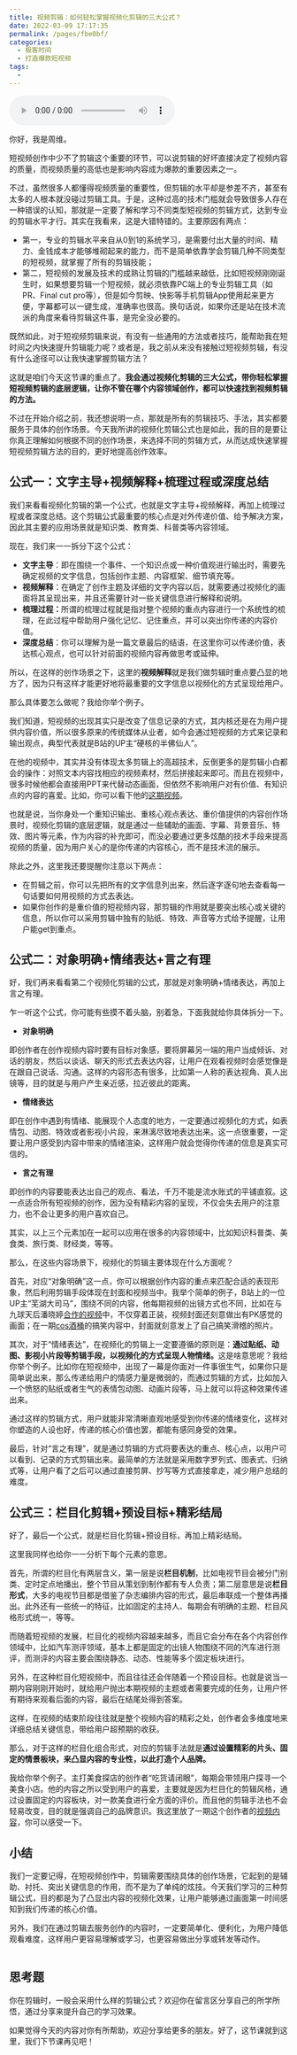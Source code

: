 ```yaml
---
title: 视频剪辑：如何轻松掌握视频化剪辑的三大公式？
date: 2022-03-09 17:17:35
permalink: /pages/fbe0bf/
categories:
  - 极客时间
  - 打造爆款短视频
tags:
  - 
---
```

<audio title="16.视频剪辑：如何轻松掌握视频化剪辑的三大公式？" src="https://static001.geekbang.org/resource/audio/3e/67/3ee6393d68c2433ddb607b7bafce1267.mp3" controls="controls"></audio> 
<p>你好，我是周维。</p><p>短视频创作中少不了剪辑这个重要的环节，可以说剪辑的好坏直接决定了视频内容的质量，而视频质量的高低也是影响内容成为爆款的重要因素之一。</p><p>不过，虽然很多人都懂得视频质量的重要性，但剪辑的水平却是参差不齐，甚至有太多的人根本就没碰过剪辑工具。于是，这种过高的技术门槛就会导致很多人存在一种错误的认知，那就是一定要了解和学习不同类型短视频的剪辑方式，达到专业的剪辑水平才行。其实在我看来，这是大错特错的。主要原因有两点：</p><ul>
<li>第一，专业的剪辑水平来自从0到1的系统学习，是需要付出大量的时间、精力、金钱成本才能够堆砌起来的能力，而不是简单依靠学会剪辑几种不同类型的短视频，就掌握了所有的剪辑技能；</li>
<li>第二，短视频的发展及技术的成熟让剪辑的门槛越来越低，比如短视频刚刚诞生时，如果想要剪辑一个短视频，就必须依靠PC端上的专业剪辑工具（如PR、Final cut pro等），但是如今剪映、快影等手机剪辑App使用起来更方便，字幕都可以一键生成，准确率也很高。换句话说，如果你还是站在技术流派的角度来看待剪辑这件事，是完全没必要的。</li>
</ul><p>既然如此，对于短视频剪辑来说，有没有一些通用的方法或者技巧，能帮助我在短时间之内快速提升剪辑能力呢？或者是，我之前从来没有接触过短视频剪辑，有没有什么途径可以让我快速掌握剪辑方法？</p><!-- [[[read_end]]] --><p>这就是咱们今天这节课的重点了。<strong>我会通过视频化剪辑的三大公式，带你轻松掌握短视频剪辑的底层逻辑，让你不管在哪个内容领域创作，都可以快速找到视频剪辑的方法。</strong></p><p>不过在开始介绍之前，我还想说明一点，那就是所有的剪辑技巧、手法，其实都要服务于具体的创作场景。今天我所讲的视频化剪辑公式也是如此，我的目的是要让你真正理解如何根据不同的创作场景，来选择不同的剪辑方式，从而达成快速掌握短视频剪辑方法的目的，更好地提高创作效率。</p><h2>公式一：文字主导+视频解释+梳理过程或深度总结</h2><p>我们来看看视频化剪辑的第一个公式，也就是文字主导+视频解释，再加上梳理过程或者深度总结。这个剪辑公式最重要的核心点是对外传递价值、给予解决方案，因此其主要的应用场景就是知识类、教育类、科普类等内容领域。</p><p>现在，我们来一一拆分下这个公式：</p><ul>
<li><strong>文字主导</strong>：即在围绕一个事件、一个知识点或一种价值观进行输出时，需要先确定视频的文字信息，包括创作主题、内容框架、细节填充等。</li>
<li><strong>视频解释</strong>：在确定了创作主题及详细的文字内容以后，就需要通过视频化的画面将其呈现出来，并且还需要针对一些关键信息进行解释和说明。</li>
<li><strong>梳理过程：</strong>所谓的梳理过程就是指对整个视频的重点内容进行一个系统性的梳理，在此过程中帮助用户强化记忆、记住重点，并可以突出你传递的内容价值。</li>
<li><strong>深度总结</strong>：你可以理解为是一篇文章最后的结语，在这里你可以传递价值，表达核心观点，也可以针对前面的视频内容再做思考或延伸。</li>
</ul><p>所以，在这样的创作场景之下，这里的<strong>视频解释</strong>就是我们做剪辑时重点要凸显的地方了，因为只有这样才能更好地将最重要的文字信息以视频化的方式呈现给用户。</p><p>那么具体要怎么做呢？我给你举个例子。</p><p>我们知道，短视频的出现其实只是改变了信息记录的方式，其内核还是在为用户提供内容价值，所以很多原来的传统媒体从业者，如今会通过短视频的方式来记录和输出观点，典型代表就是B站的UP主“硬核的半佛仙人”。</p><p>在他的视频中，其实并没有体现太多剪辑上的高超技术，反倒更多的是剪辑小白都会的操作：对照文本内容找相应的视频素材，然后拼接起来即可。而且在视频中，很多时候他都会直接用PPT来代替动态画面，但依然不影响用户对有价值、有知识点的内容的喜爱。比如，你可以看下他的<a href="https://www.bilibili.com/video/BV1UJ41157Lw">这期视频</a>。</p><p>也就是说，当你身处一个重知识输出、重核心观点表达、重价值提供的内容创作场景时，视频化剪辑的底层逻辑，就是通过一些辅助的画面、字幕、背景音乐、特效、图片等元素，作为内容的补充即可，而没必要通过更多炫酷的技术手段来提高视频的质量，因为用户关心的是你传递的内容核心，而不是技术流的展示。</p><p>除此之外，这里我还要提醒你注意以下两点：</p><ul>
<li>在剪辑之前，你可以先把所有的文字信息列出来，然后逐字逐句地去查看每一句话要如何用视频的方式去表达。</li>
<li>如果你创作的是重价值的短视频内容，那剪辑的作用就是要突出核心或关键的信息，所以你可以采用剪辑中独有的贴纸、特效、声音等方式给予提醒，让用户能get到重点。</li>
</ul><h2>公式二：对象明确+情绪表达+言之有理</h2><p>好，我们再来看看第二个视频化剪辑的公式，那就是对象明确+情绪表达，再加上言之有理。</p><p>乍一听这个公式，你可能有些摸不着头脑，别着急，下面我就给你具体拆分一下。</p><ul>
<li><strong>对象明确</strong></li>
</ul><p>即创作者在创作视频内容时要有目标对象感，要将屏幕另一端的用户当成倾诉、对话的朋友，然后以谈话、聊天的形式去表达内容，让用户在观看视频时会感觉像是在跟自己说话、沟通。这样的内容形态有很多，比如第一人称的表达视角、真人出镜等，目的就是与用户产生亲近感，拉近彼此的距离。</p><ul>
<li><strong>情绪表达</strong></li>
</ul><p>即在创作中遇到有情绪、能展现个人态度的地方，一定要通过视频化的方式，如表情包、动图、特效或者影视小片段，来淋漓尽致地表达出来。这一点很重要，一定要让用户感受到内容中带来的情绪渲染，这样用户就会觉得你传递的信息是真实可信的。</p><ul>
<li><strong>言之有理</strong></li>
</ul><p>即创作的内容要能表达出自己的观点、看法，千万不能是流水账式的平铺直叙。这一点适合所有短视频的创作，因为没有精彩内容的呈现，不仅会失去用户的注意力，也不会让更多的用户喜欢自己。</p><p>其实，以上三个元素加在一起可以应用在很多的内容领域中，比如知识科普类、美食类、旅行类、财经类，等等。</p><p>那么，在这些内容场景下，视频化的剪辑主要体现在什么方面呢？</p><p>首先，对应“对象明确”这一点，你可以根据创作内容的重点来匹配合适的表现形象，然后利用剪辑手段体现在封面和视频当中。我举个简单的例子，B站上的一位UP主“芜湖大司马”，围绕不同的内容，他每期视频的出镜方式也不同，比如在与九球天后潘晓婷<a href="https://www.bilibili.com/video/BV1Xa4y1s79W?from=search&amp;seid=1495116512575075219">合作的视频</a>中，不仅穿着正装，视频封面还刻意做出有PK感觉的画面；在一期<a href="https://www.bilibili.com/video/BV1jy4y1U78D?from=search&amp;seid=220941802936856067">cos酒桶</a>的搞笑内容中，封面就刻意发上了自己搞笑滑稽的照片。</p><p>其次，对于“情绪表达”，在视频化的剪辑上一定要遵循的原则是：<strong>通过贴纸、动图、影视小片段等剪辑手段，以视频化的方式呈现人物情绪。</strong>这是啥意思呢？我给你举个例子。比如你在短视频中，出现了一幕是你面对一件事很生气，如果你只是简单说出来，那么传递给用户的情感力量是微弱的，而通过剪辑的方式，比如加入一个愤怒的贴纸或者生气的表情包动图、动画片段等，马上就可以将这种效果传递出来。</p><p>通过这样的剪辑方式，用户就能非常清晰直观地感受到你传递的情绪变化，这样对你塑造的人设也好，传递的核心价值也罢，都能有感同身受的效果。</p><p>最后，针对“言之有理”，就是通过剪辑的方式将要表达的重点、核心点，以用户可以看到、记录的方式剪辑出来。最简单的方法就是采用数字罗列式、图表式、归纳式等，让用户看了之后可以通过直接剪屏、抄写等方式直接拿走，减少用户总结的难度。</p><h2>公式三：栏目化剪辑+预设目标+精彩结局</h2><p>好了，最后一个公式，就是栏目化剪辑+预设目标，再加上精彩结局。</p><p>这里我同样也给你一一分析下每个元素的意思。</p><p>首先，所谓的栏目化有两层含义，第一层是说<strong>栏目机制</strong>，比如电视节目会被分门别类、定时定点地播出，整个节目从策划到制作都有专人负责；第二层意思是说<strong>栏目形式</strong>，大多的电视节目都是借鉴了杂志编排内容的形式，最后串联成一个整体再播出。此外还有一些统一的特征，比如固定的主持人、每期会有明确的主题、栏目风格形式统一，等等。</p><p>而随着短视频的发展，栏目化的视频内容越来越多，而且它会分布在各个内容创作领域中，比如汽车测评领域，基本上都是固定的出镜人物围绕不同的汽车进行测评，而测评的内容主要会围绕静态、动态、性能等多个固定板块进行。</p><p>另外，在这种栏目化短视频中，而且往往还会伴随着一个预设目标。也就是说当一期内容刚刚开始时，就给用户抛出本期视频的主题或者需要完成的任务，让用户怀有期待来观看后面的内容，最后在结尾处得到答案。</p><p>这样，在视频的结束阶段往往就是整个视频内容的精彩之处，创作者会多维度地来详细总结关键信息，带给用户超预期的收获。</p><p>那么，对于这样的栏目化组合形式，对应的剪辑手法就是<strong>通过设置精彩的片头、固定的情景板块，来凸显内容的专业性，以此打造个人品牌。</strong></p><p>我给你举个例子。主打美食探店的创作者“吃货请闭眼”，每期会带领用户探寻一个美食小店。他的内容之所以受到用户的喜爱，主要就是因为栏目化的剪辑风格，通过设置固定的内容板块，对一款美食进行全方面的评价。而且他的剪辑手法也不会轻易改变，目的就是强调自己的品牌意识。我这里放了一期这个创作者的<a href="https://www.ixigua.com/user_playlist/60529054268?rank=1&amp;offset=0&amp;order=hot&amp;filterTS=1617183689&amp;logTag=ecf189bd555fc6acf5eb">视频内容</a>，你可以感受一下。</p><h2>小结</h2><p>我们一定要记得，在短视频创作中，剪辑需要围绕具体的创作场景，它起到的是辅助、衬托、突出关键信息的作用，而不是为了单纯的炫技。今天我们学习的三种剪辑公式，目的都是为了凸显出内容的视频化效果，让用户能够通过画面第一时间感知到我们传递的核心价值。</p><p>另外，我们在通过剪辑去服务创作的内容时，一定要简单化、便利化，为用户降低观看难度，这样用户更容易理解或学习，也更容易做出分享或转发等动作。</p><p><img src="https://static001.geekbang.org/resource/image/bf/5e/bf7460b993e0201844220dbd0a44e15e.jpg" alt=""></p><h2>思考题</h2><p>你在剪辑时，一般会采用什么样的剪辑公式？欢迎你在留言区分享自己的所学所悟，通过分享来提升自己的学习效果。</p><p>如果觉得今天的内容对你有所帮助，欢迎分享给更多的朋友。好了，这节课就到这里，我们下节课再见吧！</p>